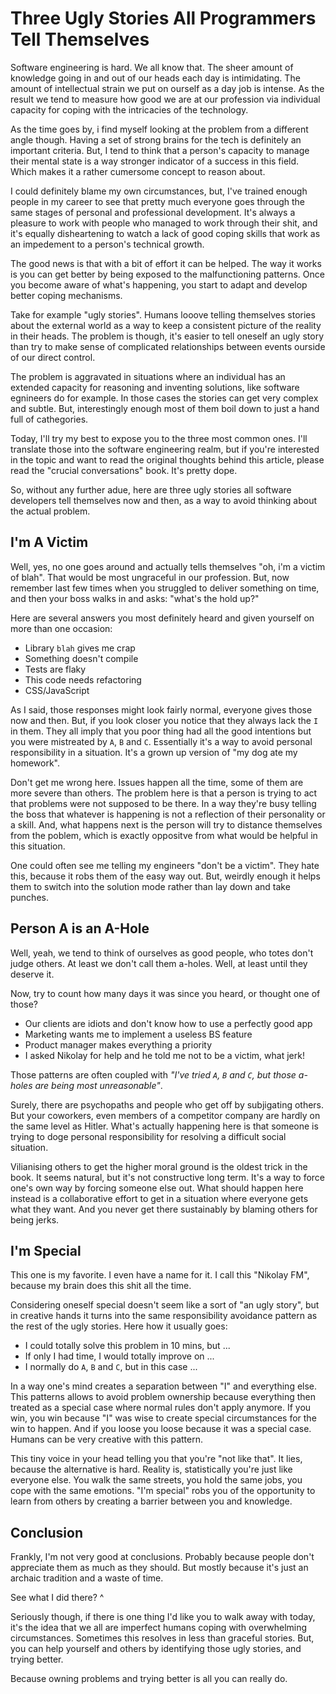 # Three Ugly Stories All Programmers Tell Themselves

Software engineering is hard. We all know that. The sheer amount of knowledge
going in and out of our heads each day is intimidating. The amount of intellectual
strain we put on ourself as a day job is intense. As the result we tend to measure
how good we are at our profession via individual capacity for coping with the
intricacies of the technology.

As the time goes by, i find myself looking at the problem from a different angle
though. Having a set of strong brains for the tech is definitely an important
criteria. But, I tend to think that a person's capacity to manage their mental
state is a way stronger indicator of a success in this field. Which makes it 
a rather cumersome concept to reason about.

I could definitely blame my own circumstances, but, I've trained enough people
in my career to see that pretty much everyone goes through the same stages of
personal and professional development. It's always a pleasure to work with people
who managed to work through their shit, and it's equally disheartening to watch
a lack of good coping skills that work as an impedement to a person's technical
growth.

The good news is that with a bit of effort it can be helped. The way it works
is you can get better by being exposed to the malfunctioning patterns. Once you 
become aware of what's happening, you start to adapt and develop better coping 
mechanisms.

Take for example "ugly stories". Humans looove telling themselves stories about
the external world as a way to keep a consistent picture of the reality in their
heads. The problem is though, it's easier to tell oneself an ugly story than try
to make sense of complicated relationships between events ourside of our direct
control.

The problem is aggravated in situations where an individual has an extended
capacity for reasoning and inventing solutions, like software egnineers do
for example. In those cases the stories can get very complex and subtle. But,
interestingly enough most of them boil down to just a hand full of cathegories.

Today, I'll try my best to expose you to the three most common ones. I'll translate
those into the software engineering realm, but if you're interested in the topic
and want to read the original thoughts behind this article, please read the
"crucial conversations" book. It's pretty dope.

So, without any further adue, here are three ugly stories all software developers
tell themselves now and then, as a way to avoid thinking about the actual problem.

## I'm A Victim

Well, yes, no one goes around and actually tells themselves "oh, i'm a victim of blah".
That would be most ungraceful in our profession. But, now remember last few times
when you struggled to deliver something on time, and then your boss walks in and
asks: "what's the hold up?"

Here are several answers you most definitely heard and given yourself on more than
one occasion:

* Library `blah` gives me crap
* Something doesn't compile
* Tests are flaky
* This code needs refactoring
* CSS/JavaScript

As I said, those responses might look fairly normal, everyone gives those now and
then. But, if you look closer you notice that they always lack the `I` in them. 
They all imply that you poor thing had all the good intentions but you were mistreated
by `A`, `B` and `C`. Essentially it's a way to avoid personal responsibility 
in a situation. It's a grown up version of "my dog ate my homework".

Don't get me wrong here. Issues happen all the time, some of them are more severe
than others. The problem here is that a person is trying to act that problems were
not supposed to be there. In a way they're busy telling the boss that whatever is
happening is not a reflection of their personality or a skill. And, what happens next
is the person will try to distance themselves from the poblem, which is exactly
oppositve from what would be helpful in this situation.

One could often see me telling my engineers "don't be a victim". They hate this,
because it robs them of the easy way out. But, weirdly enough it helps them to
switch into the solution mode rather than lay down and take punches.

## Person A is an A-Hole

Well, yeah, we tend to think of ourselves as good people, who totes don't judge
others. At least we don't call them a-holes. Well, at least until they deserve it.

Now, try to count how many days it was since you heard, or thought one of those?

* Our clients are idiots and don't know how to use a perfectly good app
* Marketing wants me to implement a useless BS feature
* Product manager makes everything a priority
* I asked Nikolay for help and he told me not to be a victim, what jerk!

Those patterns are often coupled with _"I've tried `A`, `B` and `C`, but those a-holes
are being most unreasonable"_.

Surely, there are psychopaths and people who get off by subjigating others. But
your coworkers, even members of a competitor company are hardly on the same
level as Hitler. What's actually happening here is that someone is trying to
doge personal responsibility for resolving a difficult social situation.

Vilianising others to get the higher moral ground is the oldest trick in the book.
It seems natural, but it's not constructive long term. It's a way to force one's
own way by forcing someone else out. What should happen here instead is a
collaborative effort to get in a situation where everyone gets what they want.
And you never get there sustainably by blaming others for being jerks.

## I'm Special

This one is my favorite. I even have a name for it. I call this "Nikolay FM",
because my brain does this shit all the time.

Considering oneself special doesn't seem like a sort of "an ugly story", but in
creative hands it turns into the same responsibility avoidance pattern as the
rest of the ugly stories. Here how it usually goes:

* I could totally solve this problem in 10 mins, but ...
* If only I had time, I would totally improve on ...
* I normally do `A`, `B` and `C`, but in this case ...

In a way one's mind creates a separation between "I" and everything else.
This patterns allows to avoid problem ownership because everything then treated
as a special case where normal rules don't apply anymore. If you win, you
win because "I" was wise to create special circumstances for the win to happen.
And if you loose you loose because it was a special case. Humans can be very 
creative with this pattern.

This tiny voice in your head telling you that you're "not like that". It lies,
because the alternative is hard. Reality is, statistically you're just like
everyone else. You walk the same streets, you hold the same jobs, you cope
with the same emotions. "I'm special" robs you of the opportunity to learn
from others by creating a barrier between you and knowledge.

## Conclusion

Frankly, I'm not very good at conclusions. Probably because people don't appreciate
them as much as they should. But mostly because it's just an archaic tradition
and a waste of time.

See what I did there? ^

Seriously though, if there is one thing I'd like you to walk away with today, it's the
idea that we all are imperfect humans coping with overwhelming circumstances.
Sometimes this resolves in less than graceful stories. But, you can help yourself
and others by identifying those ugly stories, and trying better.

Because owning problems and trying better is all you can really do.
